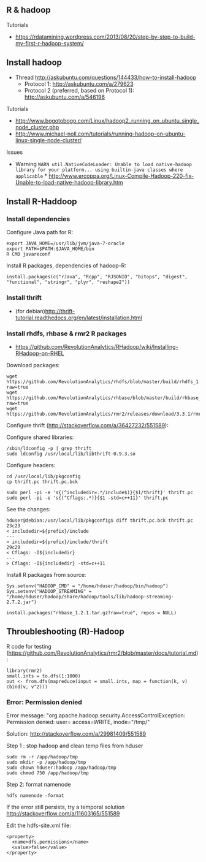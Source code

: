 ## R & hadoop

Tutorials

* https://rdatamining.wordpress.com/2013/08/20/step-by-step-to-build-my-first-r-hadoop-system/

## Install hadoop

* Thread http://askubuntu.com/questions/144433/how-to-install-hadoop
    * Protocol 1: http://askubuntu.com/a/279623
    * Protocol 2 (preferred, based on Protocol 1): http://askubuntu.com/a/546196

Tutorials

* http://www.bogotobogo.com/Linux/hadoop2_running_on_ubuntu_single_node_cluster.php
* http://www.michael-noll.com/tutorials/running-hadoop-on-ubuntu-linux-single-node-cluster/

Issues

* Warning `WARN util.NativeCodeLoader: Unable to load native-hadoop library for your platform... using builtin-java classes where applicable`
      * http://www.ercoppa.org/Linux-Compile-Hadoop-220-fix-Unable-to-load-native-hadoop-library.htm

## Install R-Haddoop

### Install dependencies

Configure Java path for R:

```
export JAVA_HOME=/usr/lib/jvm/java-7-oracle  
export PATH=$PATH:$JAVA_HOME/bin
R CMD javareconf
```

Install R packages, dependencies of hadoop-R:

```
install.packages(c("rJava", "Rcpp", "RJSONIO", "bitops", "digest", "functional", "stringr", "plyr", "reshape2"))
```

### Install thrift

* (for debian)http://thrift-tutorial.readthedocs.org/en/latest/installation.html

### Install rhdfs, rhbase & rmr2 R packages

* https://github.com/RevolutionAnalytics/RHadoop/wiki/Installing-RHadoop-on-RHEL

Download packages:

```
wget https://github.com/RevolutionAnalytics/rhdfs/blob/master/build/rhdfs_1.0.8.tar.gz?raw=true
wget https://github.com/RevolutionAnalytics/rhbase/blob/master/build/rhbase_1.2.1.tar.gz?raw=true
wget https://github.com/RevolutionAnalytics/rmr2/releases/download/3.3.1/rmr2_3.3.1.tar.gz
```

Configure thrift (http://stackoverflow.com/a/36427232/551589):

Configure shared libraries:

```
/sbin/ldconfig -p | grep thrift
sudo ldconfig /usr/local/lib/libthrift-0.9.3.so 
```


Configure headers:

```
cd /usr/local/lib/pkgconfig
cp thrift.pc thrift.pc.bck

sudo perl -pi -e 's{(^includedir=.*/include$)}{$1/thrift}' thrift.pc
sudo perl -pi -e 's{(^Cflags:.*)}{$1 -std=c++11}' thrift.pc
```

See the changes:

```
hduser@debian:/usr/local/lib/pkgconfig$ diff thrift.pc.bck thrift.pc
23c23
< includedir=${prefix}/include
---
> includedir=${prefix}/include/thrift
29c29
< Cflags: -I${includedir}
---
> Cflags: -I${includedir} -std=c++11
```

Install R packages from source:

```
Sys.setenv("HADOOP_CMD" = "/home/hduser/hadoop/bin/hadoop")
Sys.setenv("HADOOP_STREAMING" = "/home/hduser/hadoop/share/hadoop/tools/lib/hadoop-streaming-2.7.2.jar")

install.packages("rhbase_1.2.1.tar.gz?raw=true", repos = NULL)
```

## Throubleshooting (R)-Hadoop

R code for testing (https://github.com/RevolutionAnalytics/rmr2/blob/master/docs/tutorial.md):

```
library(rmr2)
small.ints = to.dfs(1:1000)
out <- from.dfs(mapreduce(input = small.ints, map = function(k, v) cbind(v, v^2)))
```

### Error: Permission denied

Error message: "org.apache.hadoop.security.AccessControlException: Permission denied: user= access=WRITE, inode="/tmp/"

Solution: http://stackoverflow.com/a/29981409/551589

Step 1 : stop hadoop and clean temp files from hduser

```
sudo rm -r /app/hadoop/tmp
sudo mkdir -p /app/hadoop/tmp
sudo chown hduser:hadoop /app/hadoop/tmp
sudo chmod 750 /app/hadoop/tmp
```

Step 2: format namenode

```
hdfs namenode -format
```

If the error still persists, try a temporal solution http://stackoverflow.com/a/11603165/551589

Edit the hdfs-site.xml file:

```
<property>
  <name>dfs.permissions</name>
  <value>false</value>
</property>
```
